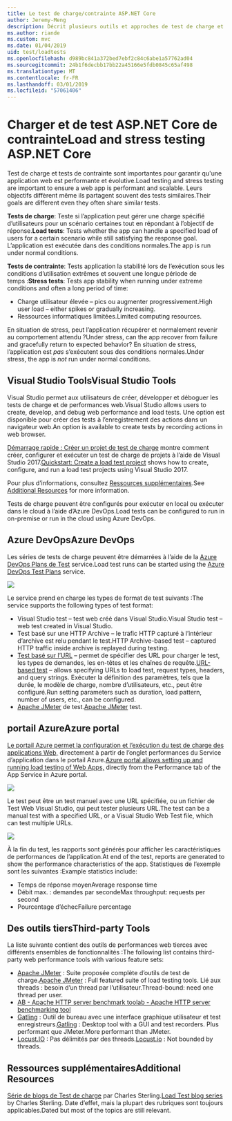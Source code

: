 ```yaml
---
title: Le test de charge/contrainte ASP.NET Core
author: Jeremy-Meng
description: Décrit plusieurs outils et approches de test de charge et de stress d’applications ASP.NET Core.
ms.author: riande
ms.custom: mvc
ms.date: 01/04/2019
uid: test/loadtests
ms.openlocfilehash: d989bc841a372bed7ebf2c84c6abe1a57762ad04
ms.sourcegitcommit: 24b1f6decbb17bb22a45166e5fdb0845c65af498
ms.translationtype: MT
ms.contentlocale: fr-FR
ms.lasthandoff: 03/01/2019
ms.locfileid: "57061406"
---
```

# <a name="load-and-stress-testing-aspnet-core"></a><span data-ttu-id="59a13-103">Charger et de test ASP.NET Core de contrainte</span><span class="sxs-lookup"><span data-stu-id="59a13-103">Load and stress testing ASP.NET Core</span></span>

<span data-ttu-id="59a13-104">Test de charge et tests de contrainte sont importantes pour garantir qu'une application web est performante et évolutive.</span><span class="sxs-lookup"><span data-stu-id="59a13-104">Load testing and stress testing are important to ensure a web app is performant and scalable.</span></span> <span data-ttu-id="59a13-105">Leurs objectifs diffèrent même ils partagent souvent des tests similaires.</span><span class="sxs-lookup"><span data-stu-id="59a13-105">Their goals are different even they often share similar tests.</span></span>

<span data-ttu-id="59a13-106">**Tests de charge**: Teste si l’application peut gérer une charge spécifié d’utilisateurs pour un scénario certaines tout en répondant à l’objectif de réponse.</span><span class="sxs-lookup"><span data-stu-id="59a13-106">**Load tests**: Tests whether the app can handle a specified load of users for a certain scenario while still satisfying the response goal.</span></span> <span data-ttu-id="59a13-107">L’application est exécutée dans des conditions normales.</span><span class="sxs-lookup"><span data-stu-id="59a13-107">The app is run under normal conditions.</span></span>

<span data-ttu-id="59a13-108">**Tests de contrainte**: Tests application la stabilité lors de l’exécution sous les conditions d’utilisation extrêmes et souvent une longue période de temps :</span><span class="sxs-lookup"><span data-stu-id="59a13-108">**Stress tests**: Tests app stability when running under extreme conditions and often a long period of time:</span></span>

* <span data-ttu-id="59a13-109">Charge utilisateur élevée – pics ou augmenter progressivement.</span><span class="sxs-lookup"><span data-stu-id="59a13-109">High user load – either spikes or gradually increasing.</span></span>
* <span data-ttu-id="59a13-110">Ressources informatiques limitées.</span><span class="sxs-lookup"><span data-stu-id="59a13-110">Limited computing resources.</span></span>  

<span data-ttu-id="59a13-111">En situation de stress, peut l’application récupérer et normalement revenir au comportement attendu ?</span><span class="sxs-lookup"><span data-stu-id="59a13-111">Under stress, can the app recover from failure and gracefully return to expected behavior?</span></span> <span data-ttu-id="59a13-112">En situation de stress, l’application est *pas* s’exécutent sous des conditions normales.</span><span class="sxs-lookup"><span data-stu-id="59a13-112">Under stress, the app is *not* run under normal conditions.</span></span>

## <a name="visual-studio-tools"></a><span data-ttu-id="59a13-113">Visual Studio Tools</span><span class="sxs-lookup"><span data-stu-id="59a13-113">Visual Studio Tools</span></span>

<span data-ttu-id="59a13-114">Visual Studio permet aux utilisateurs de créer, développer et déboguer les tests de charge et de performances web.</span><span class="sxs-lookup"><span data-stu-id="59a13-114">Visual Studio allows users to create, develop, and debug web performance and load tests.</span></span> <span data-ttu-id="59a13-115">Une option est disponible pour créer des tests à l’enregistrement des actions dans un navigateur web.</span><span class="sxs-lookup"><span data-stu-id="59a13-115">An option is available to create tests by recording actions in web browser.</span></span>

<span data-ttu-id="59a13-116">[Démarrage rapide : Créer un projet de test de charge](/visualstudio/test/quickstart-create-a-load-test-project?view=vs-2017) montre comment créer, configurer et exécuter un test de charge de projets à l’aide de Visual Studio 2017.</span><span class="sxs-lookup"><span data-stu-id="59a13-116">[Quickstart: Create a load test project](/visualstudio/test/quickstart-create-a-load-test-project?view=vs-2017) shows how to create, configure, and run a load test projects using Visual Studio 2017.</span></span>

<span data-ttu-id="59a13-117">Pour plus d’informations, consultez [Ressources supplémentaires](#add).</span><span class="sxs-lookup"><span data-stu-id="59a13-117">See [Additional Resources](#add) for more information.</span></span>

<span data-ttu-id="59a13-118">Tests de charge peuvent être configurés pour exécuter en local ou exécuter dans le cloud à l’aide d’Azure DevOps.</span><span class="sxs-lookup"><span data-stu-id="59a13-118">Load tests can be configured to run in on-premise or run in the cloud using Azure DevOps.</span></span>

## <a name="azure-devops"></a><span data-ttu-id="59a13-119">Azure DevOps</span><span class="sxs-lookup"><span data-stu-id="59a13-119">Azure DevOps</span></span>

<span data-ttu-id="59a13-120">Les séries de tests de charge peuvent être démarrées à l’aide de la [Azure DevOps Plans de Test](/azure/devops/test/load-test/index?view=vsts) service.</span><span class="sxs-lookup"><span data-stu-id="59a13-120">Load test runs can be started using the [Azure DevOps Test Plans](/azure/devops/test/load-test/index?view=vsts) service.</span></span>

![](./load-tests/_static/azure-devops-load-test.png)

<span data-ttu-id="59a13-121">Le service prend en charge les types de format de test suivants :</span><span class="sxs-lookup"><span data-stu-id="59a13-121">The service supports the following types of test format:</span></span>

- <span data-ttu-id="59a13-122">Visual Studio test – test web créé dans Visual Studio.</span><span class="sxs-lookup"><span data-stu-id="59a13-122">Visual Studio test – web test created in Visual Studio.</span></span>
- <span data-ttu-id="59a13-123">Test basé sur une HTTP Archive – le trafic HTTP capturé à l’intérieur d’archive est relu pendant le test.</span><span class="sxs-lookup"><span data-stu-id="59a13-123">HTTP Archive-based test – captured HTTP traffic inside archive is replayed during testing.</span></span>
- <span data-ttu-id="59a13-124">[Test basé sur l’URL](/azure/devops/test/load-test/get-started-simple-cloud-load-test?view=vsts) – permet de spécifier des URL pour charger le test, les types de demandes, les en-têtes et les chaînes de requête.</span><span class="sxs-lookup"><span data-stu-id="59a13-124">[URL-based test](/azure/devops/test/load-test/get-started-simple-cloud-load-test?view=vsts) – allows specifying URLs to load test, request types, headers, and query strings.</span></span> <span data-ttu-id="59a13-125">Exécuter la définition des paramètres, tels que la durée, le modèle de charge, nombre d’utilisateurs, etc., peut être configuré.</span><span class="sxs-lookup"><span data-stu-id="59a13-125">Run setting parameters such as duration, load pattern, number of users, etc., can be configured.</span></span>
- <span data-ttu-id="59a13-126">[Apache JMeter](https://jmeter.apache.org/) de test.</span><span class="sxs-lookup"><span data-stu-id="59a13-126">[Apache JMeter](https://jmeter.apache.org/) test.</span></span>

## <a name="azure-portal"></a><span data-ttu-id="59a13-127">portail Azure</span><span class="sxs-lookup"><span data-stu-id="59a13-127">Azure portal</span></span>

<span data-ttu-id="59a13-128">[Le portail Azure permet la configuration et l’exécution du test de charge des applications Web,](/azure/devops/test/load-test/app-service-web-app-performance-test?view=vsts) directement à partir de l’onglet performances du Service d’application dans le portail Azure.</span><span class="sxs-lookup"><span data-stu-id="59a13-128">[Azure portal allows setting up and running load testing of Web Apps,](/azure/devops/test/load-test/app-service-web-app-performance-test?view=vsts) directly from the Performance tab of the App Service in Azure portal.</span></span>

![](./load-tests/_static/azure-appservice-perf-test.png)

<span data-ttu-id="59a13-129">Le test peut être un test manuel avec une URL spécifiée, ou un fichier de Test Web Visual Studio, qui peut tester plusieurs URL.</span><span class="sxs-lookup"><span data-stu-id="59a13-129">The test can be a manual test with a specified URL, or a Visual Studio Web Test file, which can test multiple URLs.</span></span>

![](./load-tests/_static/azure-appservice-perf-test-config.png)

<span data-ttu-id="59a13-130">À la fin du test, les rapports sont générés pour afficher les caractéristiques de performances de l’application.</span><span class="sxs-lookup"><span data-stu-id="59a13-130">At end of the test, reports are generated to show the performance characteristics of the app.</span></span> <span data-ttu-id="59a13-131">Statistiques de l’exemple sont les suivantes :</span><span class="sxs-lookup"><span data-stu-id="59a13-131">Example statistics include:</span></span>

- <span data-ttu-id="59a13-132">Temps de réponse moyen</span><span class="sxs-lookup"><span data-stu-id="59a13-132">Average response time</span></span>
- <span data-ttu-id="59a13-133">Débit max. : demandes par seconde</span><span class="sxs-lookup"><span data-stu-id="59a13-133">Max throughput: requests per second</span></span>
- <span data-ttu-id="59a13-134">Pourcentage d’échec</span><span class="sxs-lookup"><span data-stu-id="59a13-134">Failure percentage</span></span>

## <a name="third-party-tools"></a><span data-ttu-id="59a13-135">Des outils tiers</span><span class="sxs-lookup"><span data-stu-id="59a13-135">Third-party Tools</span></span>

<span data-ttu-id="59a13-136">La liste suivante contient des outils de performances web tierces avec différents ensembles de fonctionnalités :</span><span class="sxs-lookup"><span data-stu-id="59a13-136">The following list contains third-party web performance tools with various feature sets:</span></span>

- <span data-ttu-id="59a13-137">[Apache JMeter](https://jmeter.apache.org/) : Suite proposée complète d’outils de test de charge.</span><span class="sxs-lookup"><span data-stu-id="59a13-137">[Apache JMeter](https://jmeter.apache.org/) : Full featured suite of load testing tools.</span></span> <span data-ttu-id="59a13-138">Lié aux threads : besoin d’un thread par l’utilisateur.</span><span class="sxs-lookup"><span data-stu-id="59a13-138">Thread-bound: need one thread per user.</span></span>
- [<span data-ttu-id="59a13-139">AB - Apache HTTP server benchmark tool</span><span class="sxs-lookup"><span data-stu-id="59a13-139">ab - Apache HTTP server benchmarking tool</span></span>](https://httpd.apache.org/docs/2.4/programs/ab.html)
- <span data-ttu-id="59a13-140">[Gatling](https://gatling.io/) : Outil de bureau avec une interface graphique utilisateur et test enregistreurs.</span><span class="sxs-lookup"><span data-stu-id="59a13-140">[Gatling](https://gatling.io/) : Desktop tool with a GUI and test recorders.</span></span> <span data-ttu-id="59a13-141">Plus performant que JMeter.</span><span class="sxs-lookup"><span data-stu-id="59a13-141">More performant than JMeter.</span></span>
- <span data-ttu-id="59a13-142">[Locust.IO](https://locust.io/) : Pas délimités par des threads.</span><span class="sxs-lookup"><span data-stu-id="59a13-142">[Locust.io](https://locust.io/) : Not bounded by threads.</span></span>

<a name="add"></a>
## <a name="additional-resources"></a><span data-ttu-id="59a13-143">Ressources supplémentaires</span><span class="sxs-lookup"><span data-stu-id="59a13-143">Additional Resources</span></span>

<span data-ttu-id="59a13-144">[Série de blogs de Test de charge](https://blogs.msdn.microsoft.com/charles_sterling/2015/06/01/load-test-series-part-i-creating-web-performance-tests-for-a-load-test/) par Charles Sterling.</span><span class="sxs-lookup"><span data-stu-id="59a13-144">[Load Test blog series](https://blogs.msdn.microsoft.com/charles_sterling/2015/06/01/load-test-series-part-i-creating-web-performance-tests-for-a-load-test/) by Charles Sterling.</span></span> <span data-ttu-id="59a13-145">Date d’effet, mais la plupart des rubriques sont toujours applicables.</span><span class="sxs-lookup"><span data-stu-id="59a13-145">Dated but most of the topics are still relevant.</span></span>
